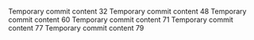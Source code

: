 Temporary commit content 32
Temporary commit content 48
Temporary commit content 60
Temporary commit content 71
Temporary commit content 77
Temporary commit content 79

